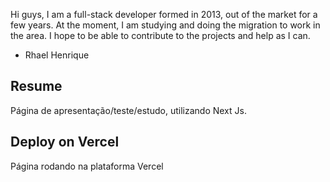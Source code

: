 Hi guys,
I am a full-stack developer formed in 2013, out of the market for a few years.
At the moment, I am studying and doing the migration to work in the area.
I hope to be able to contribute to the projects and help as I can.

- Rhael Henrique

## Resume

Página de apresentação/teste/estudo, utilizando Next Js.

## Deploy on Vercel

Página rodando na plataforma Vercel
